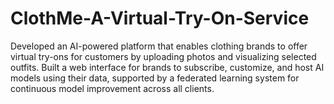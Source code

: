 # ClothMe-A-Virtual-Try-On-Service
Developed an AI-powered platform that enables clothing brands to offer virtual try-ons for customers by uploading photos and visualizing selected outfits. Built a web interface for brands to subscribe, customize, and host AI models using their data, supported by a federated learning system for continuous model improvement across all clients.
